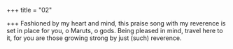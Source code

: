 +++
title = "02"

+++
Fashioned by my heart and mind, this praise song with my reverence is  set in place for you, o Maruts, o gods.
Being pleased in mind, travel here to it, for you are those growing strong  by just (such) reverence.